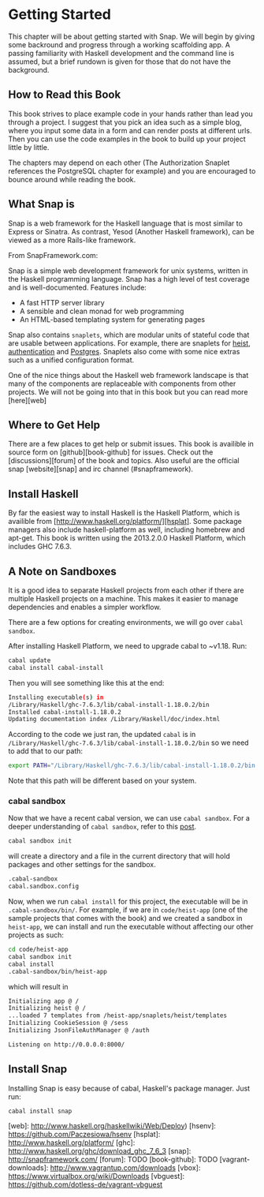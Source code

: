 
# Getting Started

This chapter will be about getting started with Snap. We will begin by giving
some backround and progress through a working scaffolding app. A passing
familiarity with Haskell development and the command line is assumed, but a
brief rundown is given for those that do not have the background.

## How to Read this Book

This book strives to place example code in your hands rather than
lead you through a project. I suggest that you pick an idea such as a simple
blog, where you input some data in a form and can render posts at different
urls. Then you can use the code examples in the book to build up your
project little by little.

The chapters may depend on each other (The Authorization Snaplet references the PostgreSQL chapter for example) and you are encouraged to bounce around while reading the book.

## What Snap is

Snap is a web framework for the Haskell language that is most similar to Express
or Sinatra. As contrast, Yesod (Another Haskell framework), can be viewed as a
more Rails-like framework.

From SnapFramework.com:

Snap is a simple web development framework for unix systems, written in the
Haskell programming language. Snap has a high level of test coverage and is
well-documented. Features include:

* A fast HTTP server library
* A sensible and clean monad for web programming
* An HTML-based templating system for generating pages

Snap also contains `snaplets`, which are modular units of stateful code that are
usable between applications. For example, there are snaplets for [heist][heist],
[authentication][auth] and [Postgres][postgres]. Snaplets also come with some nice extras such as a unified configuration format.

One of the nice things about the Haskell web framework landscape is that many of
the components are replaceable with components from other projects. We will not
be going into that in this book but you can read more [here][web]

## Where to Get Help

There are a few places to get help or submit issues. This book is availible in
source form on [github][book-github] for issues. Check out the
[discussions][forum] of the book and topics. Also useful are the official snap
[website][snap] and irc channel (#snapframework).

## Install Haskell

By far the easiest way to install Haskell is the Haskell Platform, which is availible from [http://www.haskell.org/platform/][hsplat]. Some package managers also include haskell-platform as well, including homebrew and apt-get. This book is written using the 2013.2.0.0 Haskell Platform, which includes GHC 7.6.3.

## A Note on Sandboxes

It is a good idea to separate Haskell projects from each other if there are multiple Haskell projects on a machine. This makes it easier to manage dependencies and enables a simpler workflow.

There are a few options for creating environments, we will go over `cabal sandbox`.

After installing Haskell Platform, we need to upgrade cabal to ~v1.18. Run:

```bash
cabal update
cabal install cabal-install
```

Then you will see something like this at the end:

```bash
Installing executable(s) in
/Library/Haskell/ghc-7.6.3/lib/cabal-install-1.18.0.2/bin
Installed cabal-install-1.18.0.2
Updating documentation index /Library/Haskell/doc/index.html
```

According to the code we just ran, the updated `cabal` is in `/Library/Haskell/ghc-7.6.3/lib/cabal-install-1.18.0.2/bin` so we need to add that to our path:

```bash
export PATH="/Library/Haskell/ghc-7.6.3/lib/cabal-install-1.18.0.2/bin:$PATH"
```

Note that this path will be different based on your system.

### cabal sandbox

Now that we have a recent cabal version, we can use `cabal sandbox`. For a deeper understanding of `cabal sandbox`, refer to this [post](http://coldwa.st/e/blog/2013-08-20-Cabal-sandbox.html).

```bash
cabal sandbox init
```

will create a directory and a file in the current directory that will hold packages and other settings for the sandbox.

```bash
.cabal-sandbox
cabal.sandbox.config
```

Now, when we run `cabal install` for this project, the executable will be in `.cabal-sandbox/bin/`. For example, if we are in `code/heist-app` (one of the sample projects that comes with the book) and we created a sandbox in `heist-app`, we can install and run the executable without affecting our other projects as such:

```bash
cd code/heist-app
cabal sandbox init
cabal install
.cabal-sandbox/bin/heist-app
```
which will result in

```bash
Initializing app @ /
Initializing heist @ /
...loaded 7 templates from /heist-app/snaplets/heist/templates
Initializing CookieSession @ /sess
Initializing JsonFileAuthManager @ /auth

Listening on http://0.0.0.0:8000/
```


## Install Snap

Installing Snap is easy because of cabal, Haskell's package manager. Just run:

``` {.bash}
cabal install snap
```

[heist]: https://github.com/snapframework/snap/blob/master/src/Snap/Snaplet/Heist.hs "Heist"
[auth]: https://github.com/snapframework/snap/blob/master/src/Snap/Snaplet/Auth.hs
[postgres]: https://github.com/mightybyte/snaplet-postgresql-simple/
[web]: http://www.haskell.org/haskellwiki/Web/Deploy)
[hsenv]: https://github.com/Paczesiowa/hsenv
[hsplat]: http://www.haskell.org/platform/
[ghc]: http://www.haskell.org/ghc/download_ghc_7_6_3
[snap]: http://snapframework.com/
[forum]: TODO
[book-github]: TODO
[vagrant-downloads]: http://www.vagrantup.com/downloads
[vbox]: https://www.virtualbox.org/wiki/Downloads
[vbguest]: https://github.com/dotless-de/vagrant-vbguest
